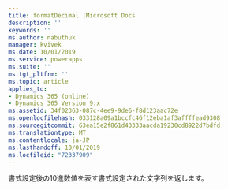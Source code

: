 ```yaml
---
title: formatDecimal |Microsoft Docs
description: ''
keywords: ''
ms.author: nabuthuk
manager: kvivek
ms.date: 10/01/2019
ms.service: powerapps
ms.suite: ''
ms.tgt_pltfrm: ''
ms.topic: article
applies_to:
- Dynamics 365 (online)
- Dynamics 365 Version 9.x
ms.assetid: 34f02363-087c-4ee9-9de6-f8d123aac72e
ms.openlocfilehash: 033128a09a1bccfc46f12eba1af3affffead9308
ms.sourcegitcommit: 63ea15e2f861d43333aacda19230cd8922d7bdfd
ms.translationtype: MT
ms.contentlocale: ja-JP
ms.lasthandoff: 10/01/2019
ms.locfileid: "72337909"
---
```

書式設定後の10進数値を表す書式設定された文字列を返します。
